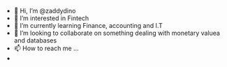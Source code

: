 - 👋 Hi, I’m @zaddydino
- 👀 I’m interested in Fintech
- 🌱 I’m currently learning Finance, accounting and I.T
- 💞️ I’m looking to collaborate on something dealing with monetary valuea and databases
- 📫 How to reach me ...
- 

<!---
zaddydino/zaddydino is a ✨ special ✨ repository because its `README.md` (this file) appears on your GitHub profile.
You can click the Preview link to take a look at your changes.
--->
